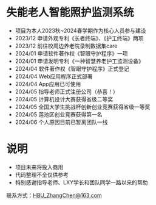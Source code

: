# 失能老人智能照护监测系统
- 项目为本人2023秋~2024春学期作为核心人员参与建设
- 2023/12 申请外观专利《长者终端》、《护工终端》两项
- 2023/12 前往校周边养老院录制数据集care
- 2024/01 申请软件著作权《智眼守护程序》一项
- 2024/01 申请发明专利《一种智慧养老护工监测设备》
- 2024/04 软件著作权《智眼守护程序》正式登记
- 2024/04 Web应用程序正式部署
- 2024/04 App应用已可使用
- 2024/05 指导老师正式注册公司（恭喜！）
- 2024/05 计算机设计大赛获得省级二等奖
- 2024/05 全国大学生挑战杯创新创业竞赛获得省级一等奖
- 2024/05 莲池区创业竞赛获得第一名
- 2024/06 个人原因目前已暂离团队一线

# 说明
- 项目未来将投入商用
- 代码整理不全仅供参考
- 特别感谢指导老师、LXY学长和团队同学一路以来的帮助

联系方式：HBU_ZhangChen@163.com
